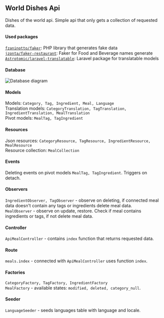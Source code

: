 ## World Dishes Api 

Dishes of the world api.
Simple api that only gets a collection of requested data.

#### Used packages
[`fzaninotto/faker`](https://github.com/fzaninotto/Faker): PHP library that generates fake data<br>
[`jzonta/faker-restaurant`](https://github.com/jzonta/FakerRestaurant): Faker for Food and Beverage names generate<br>
[`Astrotomic/laravel-translatable`](https://github.com/Astrotomic/laravel-translatable): Laravel package for translatable models<br>

#### Database
![Database diagram](https://github.com/antunderek/world-dishes-api/database_diagram.png)

#### Models
Models: `Category, Tag, Ingredient, Meal, Language`<br>
Translation models: `CategoryTranslation, TagTranslation, IngredientTranslation, MealTranslation`<br>
Pivot models: `MealTag, TagIngredient`<br>

#### Resources
Json resources: `CategoryResource, TagResource, IngredientResource, MealResource`<br>
Resource collection: `MealCollection`

#### Events
Deleting events on pivot models `MealTag, TagIngredient`. Triggers on detach.

#### Observers 
`IngredientObserver, TagObserver` - observe on deleting, if connected meal data doesn't contain any tags or ingredients delete meal data.<br>
`MealObserver` - observe on update, restore. Check if meal contains ingredients or tags, if not delete meal data.

#### Controller
`ApiMealController` - contains `index` function that returns requested data.

#### Route
`meals.index` - connected with `ApiMealController` uses function `index`.

#### Factories
`CategoryFactory, TagFactory, IngredientFactory`<br>
`MealFactory` - available states: `modified, deleted, category_null`.

#### Seeder
`LanguageSeeder` - seeds languages table with language and locale.
